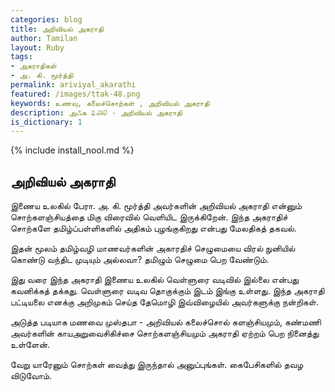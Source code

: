 ```yaml
---      
categories: blog      
title: அறிவியல் அகராதி  
author: Tamilan    
layout: Ruby    
tags:    
- அகராதிகள்
- அ. கி. மூர்த்தி
permalink: ariviyal_akarathi
featured: /images/ttak-48.png    
keywords: உணவு, கலைச்சொற்கள் , அறிவியல் அகராதி 
description: அஃக ௨௮௭ - அறிவியல் அகராதி 
is_dictionary: 1 
---   
```

{% include install_nool.md %}  
## அறிவியல் அகராதி

இணைய உலகில் பேரா. அ. கி. மூர்த்தி அவர்களின் அறிவியல் அகராதி என்னும் சொற்களஞ்சியத்தை மிகு விரைவில் வெளியிட இருக்கிறேன். இந்த அகராதிச் சொற்களே தமிழ்ப்பள்ளிகளில் அதிகம் புழங்குகிறது என்பது மேலதிகத் தகவல்.

இதன் மூலம் தமிழ்வழி மாணவர்களின் அகாரதிச் செழுமையை விரல் நுனியில் கொண்டு வந்திட முடியும் அல்லவா? தமிழும் செழுமை பெற வேண்டும்.

இது வரை இந்த அகராதி இணைய உலகில் வெள்ளுரை வடிவில் இல்லை என்பது கவனிக்கத் தக்கது. வெள்ளுரை வடிவ தொகுக்கும் இடம் இங்கு உள்ளது. இந்த அகராதி பட்டியலை எனக்கு அறிமுகம் செய்த தேமொழி இவ்விழையில் அவர்களுக்கு நன்றிகள்.

அடுத்த படியாக மணவை முஸ்தபா - அறிவியல் கலைச்சொல் களஞ்சியமும், கண்மணி அவர்களின் காயஅறுவைசிகிச்சை சொற்களஞ்சியமும் அகராதி ஏற்றம் பெற நினைத்து உள்ளேன்.

வேறு யாரேனும் சொற்கள் வைத்து இருந்தால் அனுப்புங்கள். கைபேசிகளில் தவழ விடுவோம். 